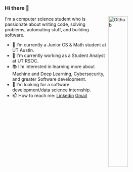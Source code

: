 ### Hi there 👋

<img width="35%" align="right" alt="Github" src="https://camo.githubusercontent.com/2366b34bb903c09617990fb5fff4622f3e941349e846ddb7e73df872a9d21233/68747470733a2f2f63646e2e6472696262626c652e636f6d2f75736572732f3733303730332f73637265656e73686f74732f363538313234332f6176656e746f2e676966" />

I'm a computer science student who is passionate about writing code, solving problems, automating stuff, and building software.

- 🔭 I’m currently a Junior CS & Math student at UT Austin.
- 💼 I'm currently working as a Student Analyst at UT RSOC.
- 📚 I’m interested in learning more about Machine and Deep Learning, Cybersecurity, and greater Software development.
- 👯 I’m looking for a software development/data science internship. 
- 📫 How to reach me: [Linkedin](https://www.linkedin.com/in/williamsanderss) [Gmail](mailto:williamesanders05@gmail.com)
